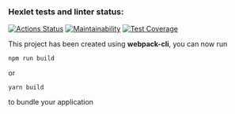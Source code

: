 ### Hexlet tests and linter status:
[![Actions Status](https://github.com/d1abetik/frontend-project-11/workflows/hexlet-check/badge.svg)](https://github.com/d1abetik/frontend-project-11/actions)
[![Maintainability](https://api.codeclimate.com/v1/badges/9efb727984f183572e56/maintainability)](https://codeclimate.com/github/d1abetik/frontend-project-11/maintainability)
[![Test Coverage](https://api.codeclimate.com/v1/badges/9efb727984f183572e56/test_coverage)](https://codeclimate.com/github/d1abetik/frontend-project-11/test_coverage)

This project has been created using **webpack-cli**, you can now run

```
npm run build
```

or

```
yarn build
```

to bundle your application
